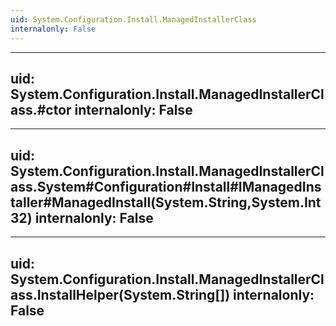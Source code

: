 ```yaml
---
uid: System.Configuration.Install.ManagedInstallerClass
internalonly: False
---
```


---
uid: System.Configuration.Install.ManagedInstallerClass.#ctor
internalonly: False
---

---
uid: System.Configuration.Install.ManagedInstallerClass.System#Configuration#Install#IManagedInstaller#ManagedInstall(System.String,System.Int32)
internalonly: False
---

---
uid: System.Configuration.Install.ManagedInstallerClass.InstallHelper(System.String[])
internalonly: False
---
